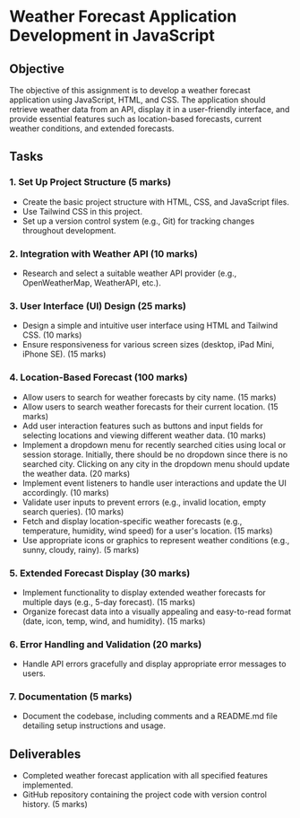# Weather Forecast Application Development in JavaScript

## Objective
The objective of this assignment is to develop a weather forecast application using JavaScript, HTML, and CSS. The application should retrieve weather data from an API, display it in a user-friendly interface, and provide essential features such as location-based forecasts, current weather conditions, and extended forecasts.

## Tasks

### 1. Set Up Project Structure (5 marks)
- Create the basic project structure with HTML, CSS, and JavaScript files.
- Use Tailwind CSS in this project.
- Set up a version control system (e.g., Git) for tracking changes throughout development.

### 2. Integration with Weather API (10 marks)
- Research and select a suitable weather API provider (e.g., OpenWeatherMap, WeatherAPI, etc.).

### 3. User Interface (UI) Design (25 marks)
- Design a simple and intuitive user interface using HTML and Tailwind CSS. (10 marks)
- Ensure responsiveness for various screen sizes (desktop, iPad Mini, iPhone SE). (15 marks)

### 4. Location-Based Forecast (100 marks)
- Allow users to search for weather forecasts by city name. (15 marks)
- Allow users to search weather forecasts for their current location. (15 marks)
- Add user interaction features such as buttons and input fields for selecting locations and viewing different weather data. (10 marks)
- Implement a dropdown menu for recently searched cities using local or session storage. Initially, there should be no dropdown since there is no searched city. Clicking on any city in the dropdown menu should update the weather data. (20 marks)
- Implement event listeners to handle user interactions and update the UI accordingly. (10 marks)
- Validate user inputs to prevent errors (e.g., invalid location, empty search queries). (10 marks)
- Fetch and display location-specific weather forecasts (e.g., temperature, humidity, wind speed) for a user's location. (15 marks)
- Use appropriate icons or graphics to represent weather conditions (e.g., sunny, cloudy, rainy). (5 marks)

### 5. Extended Forecast Display (30 marks)
- Implement functionality to display extended weather forecasts for multiple days (e.g., 5-day forecast). (15 marks)
- Organize forecast data into a visually appealing and easy-to-read format (date, icon, temp, wind, and humidity). (15 marks)

### 6. Error Handling and Validation (20 marks)
- Handle API errors gracefully and display appropriate error messages to users.

### 7. Documentation (5 marks)
- Document the codebase, including comments and a README.md file detailing setup instructions and usage.

## Deliverables
- Completed weather forecast application with all specified features implemented.
- GitHub repository containing the project code with version control history. (5 marks)


